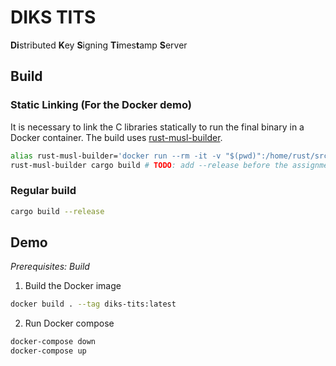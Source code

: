 # DIKS TITS 

**Di**stributed **K**ey **S**igning **Ti**mes**t**amp **S**erver

## Build

### Static Linking (For the Docker demo)

It is necessary to link the C libraries statically to run the final binary in a Docker container.
The build uses [rust-musl-builder](https://github.com/emk/rust-musl-builder).

```bash
alias rust-musl-builder='docker run --rm -it -v "$(pwd)":/home/rust/src ekidd/rust-musl-builder'
rust-musl-builder cargo build # TODO: add --release before the assignment submission
```
### Regular build
```bash
cargo build --release
```

## Demo

*Prerequisites: Build*

1. Build the Docker image
```bash
docker build . --tag diks-tits:latest
```
2. Run Docker compose
```bash
docker-compose down
docker-compose up
```
